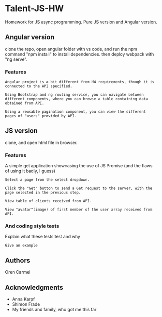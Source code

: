 # Talent-JS-HW

Homework for JS async programming. Pure JS version and Angular version.

## Angular version

clone the repo, open angular folder with vs code, and run the npm command "npm install" to install dependencies.
then deploy webpack with "ng serve".

### Features
```
Angular project is a bit different from HW requirements, though it is connected to the API specified.

```
```
Using Bootstrap and ng routing service, you can navigate between different components, where you can browse a table containing data
obtained from API.
```
```
Using a reusable pagination component, you can view the different pages of "users" provided by API.
```

## JS version

clone, and open html file in browser.

### Features

A simple get application showcasing the use of JS Promise (and the flaws of using it badly, I guess)

```
Select a page from the select dropdown.
```

```
Click the "Get" button to send a Get request to the server, with the page selected in the previous step.
```
```
View table of clients received from API.
```
```
View "avatar"(image) of first member of the user array received from API.
```

### And coding style tests

Explain what these tests test and why

```
Give an example
```


## Authors

Oren Carmel

## Acknowledgments

* Anna Karpf
* Shimon Frade
* My friends and family, who got me this far
